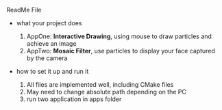 ReadMe File
* what your project does
  
  1. AppOne: **Interactive Drawing**, using mouse to draw particles and achieve an image
   1. AppTwo: **Mosaic Filter**, use particles to display your face captured by the camera


* how to set it up and run it
   1. All files are implemented well, including CMake files
   1. May need to change absolute path depending on the PC
   1. run two application in apps folder


   

